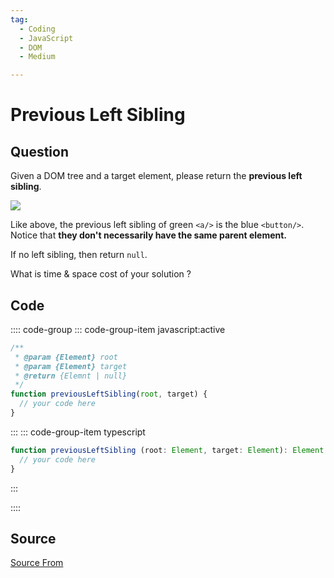 ```yaml
---
tag:
  - Coding
  - JavaScript
  - DOM
  - Medium

---
```

  
# Previous Left Sibling

## Question
Given a DOM tree and a target element, please return the **previous left sibling**.

![](https://cdn.bfe.dev/bfe/img/2a737BvrqUaK1F9YnxrD1JkYV58y8Le8_1063x546_1621897998092.png)

Like above, the previous left sibling of green `<a/>` is the blue `<button/>`. Notice that **they don't necessarily have the same parent element.**

If no left sibling, then return `null`.

What is time & space cost of your solution ?

## Code
:::: code-group
::: code-group-item javascript:active
```javascript
/**
 * @param {Element} root
 * @param {Element} target
 * @return {Elemnt | null}
 */
function previousLeftSibling(root, target) {
  // your code here
}
```
:::
    ::: code-group-item typescript
```typescript
function previousLeftSibling (root: Element, target: Element): Element | null {
  // your code here
}
```
:::
    
::::



##  Source
[Source From](https://bigfrontend.dev/problem/previous-left-sibling)

  